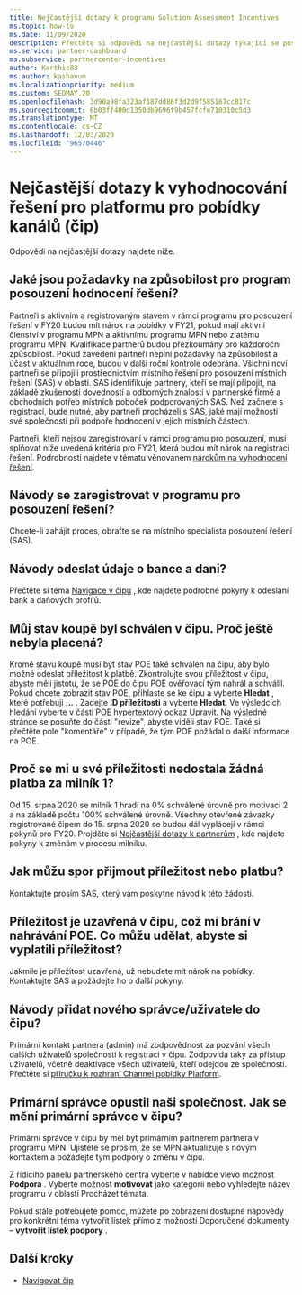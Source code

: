 ```yaml
---
title: Nejčastější dotazy k programu Solution Assessment Incentives
ms.topic: how-to
ms.date: 11/09/2020
description: Přečtěte si odpovědi na nejčastější dotazy týkající se posouzení řešení v rozhraní Channel pobídek Platform (čip).
ms.service: partner-dashboard
ms.subservice: partnercenter-incentives
author: Karthic83
ms.author: kashanum
ms.localizationpriority: medium
ms.custom: SEOMAY.20
ms.openlocfilehash: 3d90a98fa323af187dd86f3d2d9f585167cc817c
ms.sourcegitcommit: 6b03ff400d1350db9696f9b457fcfe710310c5d3
ms.translationtype: MT
ms.contentlocale: cs-CZ
ms.lasthandoff: 12/03/2020
ms.locfileid: "96570446"
---
```

# <a name="solution-assessment-incentives-faq-for-the-channel-incentives-platform-chip"></a>Nejčastější dotazy k vyhodnocování řešení pro platformu pro pobídky kanálů (čip) 

Odpovědi na nejčastější dotazy najdete níže.

## <a name="what-are-the-eligibility-requirements-for-the-solution-assessment-incentive-program"></a>Jaké jsou požadavky na způsobilost pro program posouzení hodnocení řešení?

Partneři s aktivním a registrovaným stavem v rámci programu pro posouzení řešení v FY20 budou mít nárok na pobídky v FY21, pokud mají aktivní členství v programu MPN a aktivnímu programu MPN nebo zlatému programu MPN. Kvalifikace partnerů budou přezkoumány pro každoroční způsobilost.  Pokud zavedení partneři neplní požadavky na způsobilost a účast v aktuálním roce, budou v další roční kontrole odebrána.  Všichni noví partneři se připojili prostřednictvím místního řešení pro posouzení místních řešení (SAS) v oblasti.  SAS identifikuje partnery, kteří se mají připojit, na základě zkušeností dovedností a odborných znalostí v partnerské firmě a obchodních potřeb místních poboček podporovaných SAS.
Než začnete s registrací, bude nutné, aby partneři procházeli s SAS, jaké mají možnosti své společnosti při podpoře hodnocení v jejich místních částech. 

Partneři, kteří nejsou zaregistrovaní v rámci programu pro posouzení, musí splňovat níže uvedená kritéria pro FY21, která budou mít nárok na registraci řešení. Podrobnosti najdete v tématu věnovaném [nárokům na vyhodnocení řešení](chip-solutions-assessment-eligible.md).

## <a name="how-do-i-enroll-in-the-solution-assessments-incentive-program"></a>Návody se zaregistrovat v programu pro posouzení řešení?

Chcete-li zahájit proces, obraťte se na místního specialista posouzení řešení (SAS).

## <a name="how-do-i-submit-my-bank-and-tax-details"></a>Návody odeslat údaje o bance a dani?

Přečtěte si téma [Navigace v čipu](chip-intro.md) , kde najdete podrobné pokyny k odeslání bank a daňových profilů.

## <a name="my-deal-status-has-been-approved-in-chip-why-hasnt-it-been-paid-yet"></a>Můj stav koupě byl schválen v čipu. Proč ještě nebyla placená?

Kromě stavu koupě musí být stav POE také schválen na čipu, aby bylo možné odeslat příležitost k platbě. Zkontrolujte svou příležitost v čipu, abyste měli jistotu, že se POE do čipu POE ověřovací tým nahrál a schválil. Pokud chcete zobrazit stav POE, přihlaste se ke čipu a vyberte **Hledat** , které potřebuji **...** . Zadejte **ID příležitosti** a vyberte **Hledat**. Ve výsledcích hledání vyberte v části POE hypertextový odkaz Upravit. Na výsledné stránce se posuňte do části "revize", abyste viděli stav POE. Také si přečtěte pole "komentáře" v případě, že tým POE požádal o další informace na POE.

## <a name="why-did-i-not-receive-any-payment-for-milestone-1-for-my-opportunity"></a>Proč se mi u své příležitosti nedostala žádná platba za milník 1?

Od 15. srpna 2020 se milník 1 hradí na 0% schválené úrovně pro motivaci 2 a na základě počtu 100% schválené úrovně. Všechny otevřené závazky registrované čipem do 15. srpna 2020 se budou dál vyplácejí v rámci pokynů pro FY20. Projděte si [Nejčastější dotazy k partnerům](https://assetsprod.microsoft.com/solution-assessment-incentive-program-faq.pdf) , kde najdete pokyny k změnám v procesu milníku.

## <a name="how-to-i-dispute-an-opportunity-or-payment-i-received"></a>Jak můžu spor přijmout příležitost nebo platbu?

Kontaktujte prosím SAS, který vám poskytne návod k této žádosti.

## <a name="the-opportunity-is-closed-in-chip-which-is-preventing-me-from-uploading-poe-what-can-i-do-to-get-the-opportunity-paid"></a>Příležitost je uzavřená v čipu, což mi brání v nahrávání POE. Co můžu udělat, abyste si vyplatili příležitost?

Jakmile je příležitost uzavřená, už nebudete mít nárok na pobídky. Kontaktujte SAS a požádejte ho o další pokyny.

## <a name="how-do-i-add-a-new-adminuser-to-chip"></a>Návody přidat nového správce/uživatele do čipu?

Primární kontakt partnera (admin) má zodpovědnost za pozvání všech dalších uživatelů společnosti k registraci v čipu. Zodpovídá taky za přístup uživatelů, včetně deaktivace všech uživatelů, kteří odejdou ze společnosti. Přečtěte si [příručku k rozhraní Channel pobídky Platform](chip-intro.md).

## <a name="the-primary-admin-has-left-our-company-how-do-we-change-my-primary-admin-in-chip"></a>Primární správce opustil naši společnost. Jak se mění primární správce v čipu?

Primární správce v čipu by měl být primárním partnerem partnera v programu MPN. Ujistěte se prosím, že se MPN aktualizuje s novým kontaktem a požádejte tým podpory o změnu v čipu.

Z řídicího panelu partnerského centra vyberte v nabídce vlevo možnost **Podpora** . Vyberte možnost **motivovat** jako kategorii nebo vyhledejte název programu v oblasti Procházet témata.

Pokud stále potřebujete pomoc, můžete po zobrazení dostupné nápovědy pro konkrétní téma vytvořit lístek přímo z možnosti Doporučené dokumenty – **vytvořit lístek podpory** .

## <a name="next-steps"></a>Další kroky

- [Navigovat čip](chip-intro.md)
